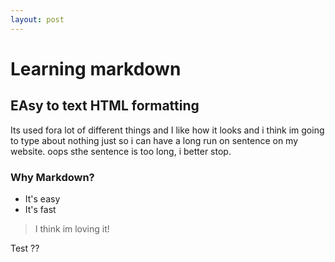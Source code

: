 ```yaml
---
layout: post
---
```


# Learning markdown
## EAsy to text HTML formatting

Its used fora lot of different things and I like how
it looks and i think im going to type about nothing just
so i can have a long run on sentence on my website.
oops sthe sentence is too long, i better stop.

### Why Markdown?
- It's easy
- It's fast

> I think im loving it!

Test
??
